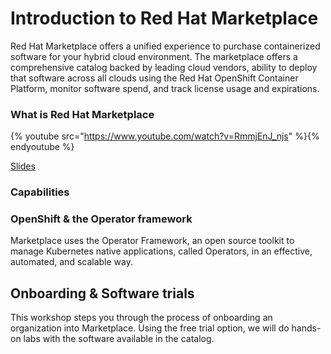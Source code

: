 # Introduction to Red Hat Marketplace

Red Hat Marketplace offers a unified experience to purchase containerized software for your hybrid cloud environment. The marketplace offers a comprehensive catalog backed by leading cloud vendors, ability to deploy that software across all clouds using the Red Hat OpenShift Container Platform, monitor software spend, and track license usage and expirations.


### What is Red Hat Marketplace
{% youtube src="https://www.youtube.com/watch?v=RmmjEnJ_njs" %}{% endyoutube %}

[Slides](https://ibm.box.com/s/rpjujbr23u5txsblmic5et7gf6qa01be)

### Capabilities

###  OpenShift & the Operator framework
Marketplace uses the Operator Framework, an open source toolkit to manage Kubernetes native applications, called Operators, in an effective, automated, and scalable way.

## Onboarding & Software trials
This workshop steps you through the process of onboarding an organization into Marketplace. Using the free trial option, we will do hands-on labs with the software available in the catalog.
